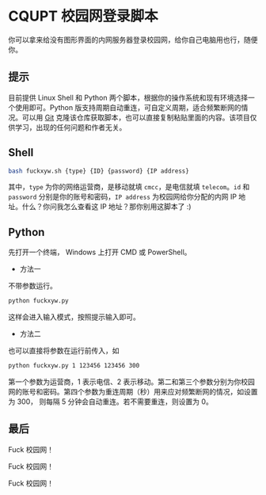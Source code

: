 # CQUPT 校园网登录脚本

你可以拿来给没有图形界面的内网服务器登录校园网，给你自己电脑用也行，随便你。

## 提示

目前提供 Linux Shell 和 Python 两个脚本，根据你的操作系统和现有环境选择一个使用即可。Python 版支持周期自动重连，可自定义周期，适合频繁断网的情况。可以用 [Git](https://git-scm.com/) 克隆该仓库获取脚本，也可以直接复制粘贴里面的内容。该项目仅供学习，出现的任何问题和作者无关。


## Shell

```bash
bash fuckxyw.sh {type} {ID} {password} {IP address}
```

其中，`type` 为你的网络运营商，是移动就填 `cmcc`，是电信就填 `telecom`。`id` 和 `password` 分别是你的账号和密码，`IP address` 为校园网给你分配的内网 IP 地址。什么？你问我怎么查看这 IP 地址？那你别用这脚本了 :)


## Python

先打开一个终端， Windows 上打开 CMD 或 PowerShell。

- 方法一

不带参数运行。

```bash
python fuckxyw.py
```

这样会进入输入模式，按照提示输入即可。

- 方法二

也可以直接将参数在运行前传入，如

```bash
python fuckxyw.py 1 123456 123456 300
```

第一个参数为运营商，1 表示电信、2 表示移动。第二和第三个参数分别为你校园网的账号和密码。第四个参数为重连周期（秒）用来应对频繁断网的情况，如设置为 300， 则每隔 5 分钟会自动重连。若不需要重连，则设置为 0。

## 最后

Fuck 校园网！

Fuck 校园网！

Fuck 校园网！